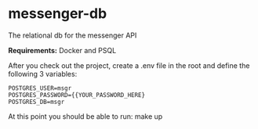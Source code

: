 # messenger-db
The relational db for the messenger API

**Requirements:** Docker and PSQL

After you check out the project, create a .env file in the root and define the following 3 variables:
```
POSTGRES_USER=msgr
POSTGRES_PASSWORD={{YOUR_PASSWORD_HERE}
POSTGRES_DB=msgr
```
At this point you should be able to run: make up